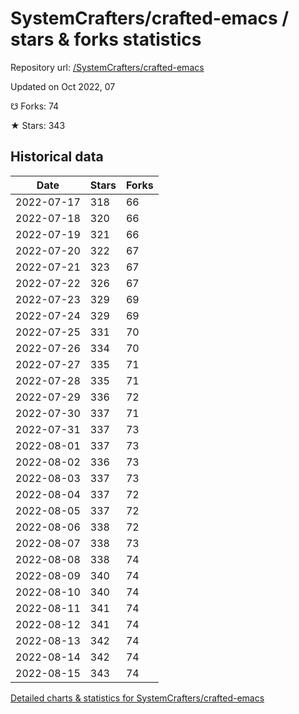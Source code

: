 # SystemCrafters/crafted-emacs / stars & forks statistics

Repository url: [/SystemCrafters/crafted-emacs](https://github.com/SystemCrafters/crafted-emacs)

Updated on Oct 2022, 07

☋ Forks: 74

★ Stars: 343

## Historical data
| Date | Stars | Forks |
|------|-------|-------|
| 2022-07-17 | 318 | 66 | 
| 2022-07-18 | 320 | 66 | 
| 2022-07-19 | 321 | 66 | 
| 2022-07-20 | 322 | 67 | 
| 2022-07-21 | 323 | 67 | 
| 2022-07-22 | 326 | 67 | 
| 2022-07-23 | 329 | 69 | 
| 2022-07-24 | 329 | 69 | 
| 2022-07-25 | 331 | 70 | 
| 2022-07-26 | 334 | 70 | 
| 2022-07-27 | 335 | 71 | 
| 2022-07-28 | 335 | 71 | 
| 2022-07-29 | 336 | 72 | 
| 2022-07-30 | 337 | 71 | 
| 2022-07-31 | 337 | 73 | 
| 2022-08-01 | 337 | 73 | 
| 2022-08-02 | 336 | 73 | 
| 2022-08-03 | 337 | 73 | 
| 2022-08-04 | 337 | 72 | 
| 2022-08-05 | 337 | 72 | 
| 2022-08-06 | 338 | 72 | 
| 2022-08-07 | 338 | 73 | 
| 2022-08-08 | 338 | 74 | 
| 2022-08-09 | 340 | 74 | 
| 2022-08-10 | 340 | 74 | 
| 2022-08-11 | 341 | 74 | 
| 2022-08-12 | 341 | 74 | 
| 2022-08-13 | 342 | 74 | 
| 2022-08-14 | 342 | 74 | 
| 2022-08-15 | 343 | 74 | 


[Detailed charts & statistics for SystemCrafters/crafted-emacs](https://reviewgithub.com/rep/SystemCrafters/crafted-emacs)
